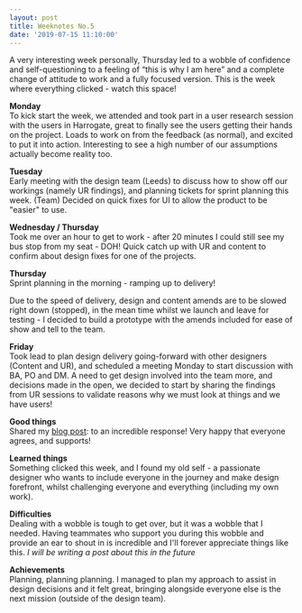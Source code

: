 ```yaml
---
layout: post
title: Weeknotes No.5
date: '2019-07-15 11:10:00'
---
```

A very interesting week personally, Thursday led to a wobble of confidence and self-questioning to a feeling of “this is why I am here” and a complete change of attitude to work and a fully focused version. This is the week where everything clicked - watch this space!

<strong>Monday</strong><br>
To kick start the week, we attended and took part in a user research session with the users in Harrogate, great to finally see the users getting their hands on the project. Loads to work on from the feedback (as normal), and excited to put it into action.
Interesting to see a high number of our assumptions actually become reality too.

<strong>Tuesday</strong><br>
Early meeting with the design team (Leeds) to discuss how to show off our workings (namely UR findings), and planning tickets for sprint planning this week.
(Team) Decided on quick fixes for UI to allow the product to be "easier" to use.

<strong>Wednesday / Thursday</strong><br>
Took me over an hour to get to work - after 20 minutes I could still see my bus stop from my seat - DOH!
Quick catch up with UR and content to confirm about design fixes for one of the projects.

<strong>Thursday</strong><br>
Sprint planning in the morning - ramping up to delivery!

Due to the speed of delivery, design and content amends are to be slowed right down (stopped), in the mean time whilst we launch and leave for testing - I decided to build a prototype with the amends included for ease of show and tell to the team.

<strong>Friday</strong><br>
Took lead to plan design delivery going-forward with other designers (Content and UR), and scheduled a meeting Monday to start discussion with BA, PO and DM.
A need to get design involved into the team more, and decisions made in the open, we decided to start by sharing the findings from UR sessions to validate reasons why we must look at things and we have users!

<strong>Good things</strong><br>
Shared my <a href="https://michaelcattell.com/2019/07/17/things-learned-in-first-month-atDWP.html" title="a blog post</a> I wrote about my first month in DWP">blog post</a>: to an incredible response! Very happy that everyone agrees, and supports!

<strong>Learned things</strong><br>
Something clicked this week, and I found my old self - a passionate designer who wants to include everyone in the journey and make design forefront, whilst challenging everyone and everything (including my own work).

<strong>Difficulties</strong><br>
Dealing with a wobble is tough to get over, but it was a wobble that I needed. Having teammates who support you during this wobble and provide an ear to shout in is incredible and I'll forever appreciate things like this.
<i>I will be writing a post about this in the future</i>

<strong>Achievements</strong><br>
Planning, planning planning. I managed to plan my approach to assist in design decisions and it felt great, bringing alongside everyone else is the next mission (outside of the design team).
